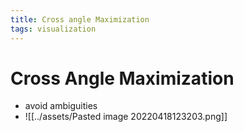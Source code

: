 ```yaml
---
title: Cross angle Maximization
tags: visualization
---
```


# Cross Angle Maximization
- avoid ambiguities
- ![[../assets/Pasted image 20220418123203.png]]














































